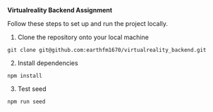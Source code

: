 **Virtualreality Backend Assignment**

Follow these steps to set up and run the project locally.

1. Clone the repository onto your local machine

```
git clone git@github.com:earthfm1670/virtualreality_backend.git
```

2. Install dependencies

```
npm install
```

3. Test seed

```
npm run seed
```
